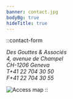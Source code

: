 ```yaml
---
banner: contact.jpg
bodyBg: true
hideTitle: true
---
```


::contact-form
<address class="not-italic">
Des Gouttes & Associés<br>
4, avenue de Champel<br>
CH-1206 Geneva<br>
T+41 22 704 30 50<br>
F+41 22 704 30 55
</address>

![Access map](/imgs/map.png)
::
